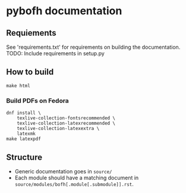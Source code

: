# pybofh documentation


## Requiements

See 'requirements.txt' for requirements on building the documentation.
TODO: Include requirements in setup.py


## How to build

```
make html
```


### Build PDFs on Fedora

```
dnf install \
    texlive-collection-fontsrecommended \
    texlive-collection-latexrecommended \
    texlive-collection-latexextra \
    latexmk
make latexpdf
```


## Structure

* Generic documentation goes in `source/`
* Each module should have a matching document in
  `source/modules/bofh[.module[.submodule]].rst`.
